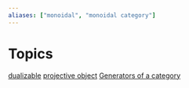```yaml
---
aliases: ["monoidal", "monoidal category"]
---
```


# Topics

[dualizable](dualizable)
[projective object](projective%20object.md)
[Generators of a category](Generators%20of%20a%20category)
